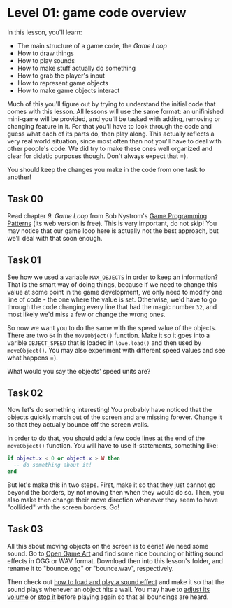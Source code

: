 
Level 01: game code overview
============================

In this lesson, you'll learn:

* The main structure of a game code, the *Game Loop*
* How to draw things
* How to play sounds
* How to make stuff actually do something
* How to grab the player's input
* How to represent game objects
* How to make game objects interact

Much of this you'll figure out by trying to understand the initial code that
comes with this lesson. All lessons will use the same format: an unifinished
mini-game will be provided, and you'll be tasked with adding, removing or
changing feature in it. For that you'll have to look through the code and guess
what each of its parts do, then play along. This actually reflects a very real
world situation, since most often than not you'll have to deal with other
people's code. We did try to make these ones well organized and clear for
didatic purposes though. Don't always expect that =).

You should keep the changes you make in the code from one task to another!

Task 00
-------

Read chapter *9. Game Loop* from Bob Nystrom's
[Game Programming Patterns](http://gameprogrammingpatterns.com/contents.html)
(its web version is free). This is very important, do not skip! You may notice
that our game loop here is actually not the best approach, but we'll deal with
that soon enough.

Task 01
-------

See how we used a variable `MAX_OBJECTS` in order to keep an information? That
is the smart way of doing things, because if we need to change this value at
some point in the game development, we only need to modify one line of code -
the one where the value is set. Otherwise, we'd have to go through the code
changing every line that had the magic number `32`, and most likely we'd miss a
few or change the wrong ones.

So now we want you to do the same with the speed value of the objects. There are
two `64` in the `moveObject()` function. Make it so it goes into a varible
`OBJECT_SPEED` that is loaded in `love.load()` and then used by `moveObject()`.
You may also experiment with different speed values and see what happens =).

What would you say the objects' speed units are?

Task 02
-------

Now let's do something interesting! You probably have noticed that the objects
quickly march out of the screen and are missing forever. Change it so that they
actually bounce off the screen walls.

In order to do that, you should add a few code lines at the end of the
`moveObject()` function. You will have to use if-statements, something like:

```lua
if object.x < 0 or object.x > W then
  -- do something about it!
end
```

But let's make this in two steps. First, make it so that they just cannot go
beyond the borders, by not moving then when they would do so. Then, you also
make then change their move direction whenever they seem to have "collided"
with the screen borders. Go!

Task 03
-------

All this about moving objects on the screen is to eerie! We need some sound.
Go to [Open Game Art](http://opengameart.org/) and find some nice bouncing or
hitting sound effects in OGG or WAV format. Download then into this lesson's
folder, and rename it to "bounce.ogg" or "bounce.wav", respectively.

Then check out [how to load and play a sound
effect](https://love2d.org/wiki/love.audio.newSource) and make it so that the
sound plays whenever an object hits a wall. You may have to [adjust its
volume](https://love2d.org/wiki/Source:setVolume) or [stop
it](https://love2d.org/wiki/Source:stop) before playing again so that all
bouncings are heard.

